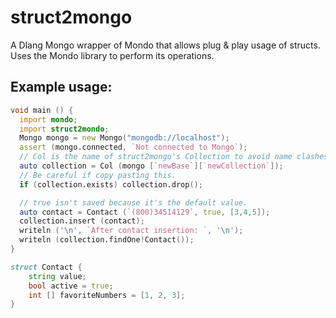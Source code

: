 # struct2mongo
A Dlang Mongo wrapper of Mondo that allows plug &amp; play usage of structs. Uses the Mondo library to perform its operations.

## Example usage:
```d
void main () {
  import mondo;
  import struct2mondo;
  Mongo mongo = new Mongo("mongodb://localhost");
  assert (mongo.connected, `Not connected to Mongo`);
  // Col is the name of struct2mongo's Collection to avoid name clashes.
  auto collection = Col (mongo [`newBase`][`newCollection`]);
  // Be careful if copy pasting this.
  if (collection.exists) collection.drop();

  // true isn't saved because it's the default value.
  auto contact = Contact (`(800)34514129`, true, [3,4,5]);
  collection.insert (contact);
  writeln ('\n', `After contact insertion: `, '\n');
  writeln (collection.findOne!Contact());
}

struct Contact {
    string value;
    bool active = true;
    int [] favoriteNumbers = [1, 2, 3];
}
```
